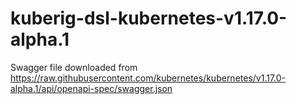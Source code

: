 # kuberig-dsl-kubernetes-v1.17.0-alpha.1

Swagger file downloaded from https://raw.githubusercontent.com/kubernetes/kubernetes/v1.17.0-alpha.1/api/openapi-spec/swagger.json
